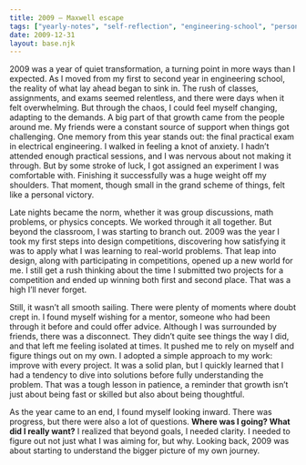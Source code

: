 ```yaml
---
title: 2009 — Maxwell escape
tags: ["yearly-notes", "self-reflection", "engineering-school", "personal-growth", "friendships", "india", "practical-exams", "late-nights", "design-competitions", "mentorship", "self-reliance"]
date: 2009-12-31
layout: base.njk
--- 
```


2009 was a year of quiet transformation, a turning point in more ways than I expected. As I moved from my first to second year in engineering school, the reality of what lay ahead began to sink in. The rush of classes, assignments, and exams seemed relentless, and there were days when it felt overwhelming. But through the chaos, I could feel myself changing, adapting to the demands. A big part of that growth came from the people around me. My friends were a constant source of support when things got challenging. One memory from this year stands out: the final practical exam in electrical engineering. I walked in feeling a knot of anxiety. I hadn’t attended enough practical sessions, and I was nervous about not making it through. But by some stroke of luck, I got assigned an experiment I was comfortable with. Finishing it successfully was a huge weight off my shoulders. That moment, though small in the grand scheme of things, felt like a personal victory.

Late nights became the norm, whether it was group discussions, math problems, or physics concepts. We worked through it all together. But beyond the classroom, I was starting to branch out. 2009 was the year I took my first steps into design competitions, discovering how satisfying it was to apply what I was learning to real-world problems. That leap into design, along with participating in competitions, opened up a new world for me. I still get a rush thinking about the time I submitted two projects for a competition and ended up winning both first and second place. That was a high I’ll never forget.

Still, it wasn’t all smooth sailing. There were plenty of moments where doubt crept in. I found myself wishing for a mentor, someone who had been through it before and could offer advice. Although I was surrounded by friends, there was a disconnect. They didn’t quite see things the way I did, and that left me feeling isolated at times. It pushed me to rely on myself and figure things out on my own. I adopted a simple approach to my work: improve with every project. It was a solid plan, but I quickly learned that I had a tendency to dive into solutions before fully understanding the problem. That was a tough lesson in patience, a reminder that growth isn’t just about being fast or skilled but also about being thoughtful.

As the year came to an end, I found myself looking inward. There was progress, but there were also a lot of questions. **Where was I going? What did I really want?** I realized that beyond goals, I needed clarity. I needed to figure out not just what I was aiming for, but why. Looking back, 2009 was about starting to understand the bigger picture of my own journey.